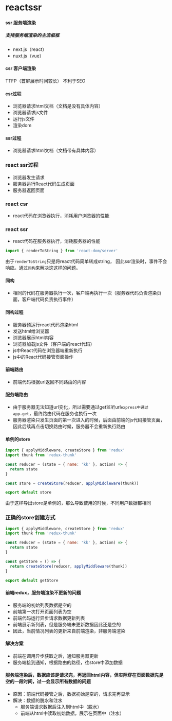# reactssr

#### ssr 服务端渲染

##### 支持服务端渲染的主流框框
- next.js（react）
- nuxt.js（vue）

#### csr 客户端渲染
TTFP（首屏展示时间较长）
不利于SEO


#### csr过程
- 浏览器请求html文档（文档是没有具体内容）
- 浏览器请求js文件
- 运行js文件
- 渲染dom

#### ssr过程
- 浏览器请求html文档（文档带有具体内容）

### react ssr过程
- 浏览器发生请求
- 服务器运行React代码生成页面
- 服务器返回页面

### react csr
- react代码在浏览器执行，消耗用户浏览器的性能
  
### react ssr
- react代码在服务器执行，消耗服务器的性能


```javascript
import { renderToString } from 'react-dom/server'
```
由于`renderToString`只是将react代码简单转成string，
因此ssr渲染时，事件不会响应。通过`同构`来解决这这样的问题。

#### 同构
- 相同的代码在服务器执行一次，客户端再执行一次（服务器代码负责渲染页面，客户端代码负责执行事件）

#### 同构过程
- 服务器预运行react代码渲染html
- 发送html给浏览器
- 浏览器展示html内容
- 浏览器加载js文件（客户端的react代码）
- js中React代码在浏览器端重新执行
- js中的React代码接管页面操作

#### 前端路由
- 前端代码根据url返回不同路由的内容

#### 服务端路由
- 由于服务器无法知道url变化，所以需要通过get监听url`express中通过app.get`，最终路由代码在服务也执行一次
- 服务器渲染只发生页面的第一次进入的时候，后面由前端的js代码接管页面，因此后续再点击切换路由时候，服务器不会重新执行路由


#### 单例的store
``` javascript
import { applyMiddleware, createStore } from 'redux'
import thunk from 'redux-thunk'

const reducer = (state = { name: 'kk' }, action) => {
  return state
}

const store = createStore(reducer, applyMiddleware(thunk))

export default store
```

由于这样导出store是单例的，那么导致使用的时候，不同用户数据都相同

### 正确的store创建方式
``` javascript
import { applyMiddleware, createStore } from 'redux'
import thunk from 'redux-thunk'

const reducer = (state = { name: 'kk' }, action) => {
  return state
}

const getStore = () => {
  return createStore(reducer, applyMiddleware(thunk))
}

export default getStore
```

#### 前端redux，服务端渲染不更新的问题
- 服务端的初始列表数据是空的
- 前端第一次打开页面列表为空
- 前端代码运行异步请求数据更新列表
- 前端展示新列表，但是服务端未更新数据因此还是空的
- 因此，当前情况列表的更新来自前端渲染，非服务端渲染

#### 解决方案
- 前端在调用异步获取之后，通知服务器更新
- 服务端接到通知，根据路由的路径，往store中添加数据

#### 服务端渲染后，数据应该是请求完，再返回html内容，但实际穿在页面数据先是空的一段时间，过一会显示所有数据的问题
- 原因：前端代码接管之后，数据初始是空的，请求完再显示
- 解决：数据的脱水和注水
  - 服务端请求数据后注入到html中（脱水）
  - 前端从html中读取初始数据，展示在页面中（注水）
  
